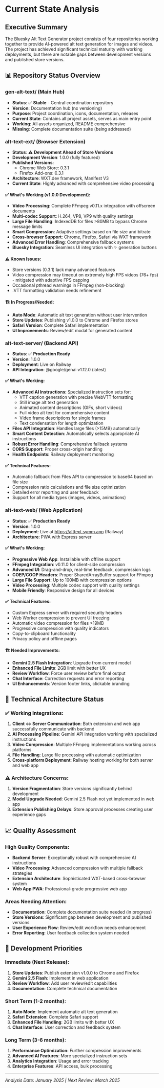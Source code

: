 # Current State Analysis

## Executive Summary

The Bluesky Alt Text Generator project consists of four repositories working together to provide AI-powered alt text generation for images and videos. The project has achieved significant technical maturity with working deployments, but there are notable gaps between development versions and published store versions.

## 📊 Repository Status Overview

### gen-alt-text/ (Main Hub)
- **Status**: ✅ **Stable** - Central coordination repository
- **Version**: Documentation hub (no versioning)
- **Purpose**: Project coordination, icons, documentation, releases
- **Current State**: Contains all project assets, serves as main entry point
- **Working**: All assets organized, README comprehensive
- **Missing**: Complete documentation suite (being addressed)

### alt-text-ext/ (Browser Extension) 
- **Status**: ⚠️ **Development Ahead of Store Versions**
- **Development Version**: 1.0.0 (fully featured)
- **Published Versions**: 
  - Chrome Web Store: 0.3.1 
  - Firefox Add-ons: 0.3.1
- **Architecture**: WXT.dev framework, Manifest V3
- **Current State**: Highly advanced with comprehensive video processing

#### ✅ What's Working (v1.0.0 Development):
- **Video Processing**: Complete FFmpeg v0.11.x integration with offscreen documents
- **Multi-codec Support**: H.264, VP8, VP9 with quality settings
- **Large File Handling**: IndexedDB for files >80MB to bypass Chrome message limits
- **Smart Compression**: Adaptive settings based on file size and bitrate
- **Cross-browser Support**: Chrome, Firefox, Safari via WXT framework
- **Advanced Error Handling**: Comprehensive fallback systems
- **Bluesky Integration**: Seamless UI integration with ✨ generation buttons

#### ⚠️ Known Issues:
- Store versions (0.3.1) lack many advanced features
- Video compression may timeout on extremely high FPS videos (76+ fps) - mitigated with adaptive FPS capping
- Occasional pthread warnings in FFmpeg (non-blocking)
- .VTT formatting validation needs refinement

#### 🏗️ In Progress/Needed:
- **Auto Mode**: Automatic alt text generation without user intervention
- **Store Updates**: Publishing v1.0.0 to Chrome and Firefox stores
- **Safari Version**: Complete Safari implementation
- **UI Improvements**: Review/edit modal for generated content

### alt-text-server/ (Backend API)
- **Status**: ✅ **Production Ready**
- **Version**: 1.0.0
- **Deployment**: Live on Railway
- **API Integration**: @google/genai v1.12.0 (latest)

#### ✅ What's Working:
- **Advanced AI Instructions**: Specialized instruction sets for:
  - VTT caption generation with precise WebVTT formatting
  - Still image alt text generation
  - Animated content descriptions (GIFs, short videos)
  - Full video alt text for comprehensive content
  - Video frame descriptions for single frames
  - Text condensation for length optimization
- **Files API Integration**: Handles large files (>15MB) automatically
- **Smart Content Detection**: Automatically selects appropriate AI instructions
- **Robust Error Handling**: Comprehensive fallback systems
- **CORS Support**: Proper cross-origin handling
- **Health Endpoints**: Railway deployment monitoring

#### ✅ Technical Features:
- Automatic fallback from Files API to compression to base64 based on file size
- Compression ratio calculations and file size optimization
- Detailed error reporting and user feedback
- Support for all media types (images, videos, animations)

### alt-text-web/ (Web Application)
- **Status**: ✅ **Production Ready** 
- **Version**: 1.0.0
- **Deployment**: Live at https://alttext.symm.app (Railway)
- **Architecture**: PWA with Express server

#### ✅ What's Working:
- **Progressive Web App**: Installable with offline support
- **FFmpeg Integration**: v0.11.0 for client-side compression
- **Advanced UI**: Drag-and-drop, real-time feedback, compression logs
- **COEP/COOP Headers**: Proper SharedArrayBuffer support for FFmpeg
- **Large File Support**: Up to 100MB with compression options
- **Video Processing**: Multiple codec support with quality settings
- **Mobile Friendly**: Responsive design for all devices

#### ✅ Technical Features:
- Custom Express server with required security headers
- Web Worker compression to prevent UI freezing
- Automatic video compression for files >19MB
- Progressive compression with quality indicators
- Copy-to-clipboard functionality
- Privacy policy and offline pages

#### 🏗️ Needed Improvements:
- **Gemini 2.5 Flash Integration**: Upgrade from current model
- **Enhanced File Limits**: 2GB limit with better UX
- **Review Workflow**: Force user review before final output
- **Chat Interface**: Correction requests and error reporting
- **UI Enhancements**: Version footer links, clickable branding

## 🔧 Technical Architecture Status

### ✅ Working Integrations:
1. **Client ↔ Server Communication**: Both extension and web app successfully communicate with backend
2. **AI Processing Pipeline**: Gemini API integration working with specialized instructions
3. **Video Compression**: Multiple FFmpeg implementations working across platforms
4. **File Handling**: Large file processing with automatic optimization
5. **Cross-platform Deployment**: Railway hosting working for both server and web app

### ⚠️ Architecture Concerns:
1. **Version Fragmentation**: Store versions significantly behind development
2. **Model Upgrade Needed**: Gemini 2.5 Flash not yet implemented in web app
3. **Extension Publishing Delays**: Store approval processes creating user experience gaps

## 📈 Quality Assessment

### High Quality Components:
- **Backend Server**: Exceptionally robust with comprehensive AI instructions
- **Video Processing**: Advanced compression with multiple fallback strategies
- **Extension Architecture**: Sophisticated WXT-based cross-browser system
- **Web App PWA**: Professional-grade progressive web app

### Areas Needing Attention:
- **Documentation**: Complete documentation suite needed (in progress)
- **Store Versions**: Significant gap between development and published versions
- **User Experience Flow**: Review/edit workflow needs enhancement
- **Error Reporting**: User feedback collection system needed

## 🎯 Development Priorities

### Immediate (Next Release):
1. **Store Updates**: Publish extension v1.0.0 to Chrome and Firefox
2. **Gemini 2.5 Flash**: Implement in web application
3. **Review Workflow**: Add user review/edit capabilities
4. **Documentation**: Complete technical documentation

### Short Term (1-2 months):
1. **Auto Mode**: Implement automatic alt text generation
2. **Safari Extension**: Complete Safari support
3. **Enhanced File Handling**: 2GB limits with better UX
4. **Chat Interface**: User correction and feedback system

### Long Term (3-6 months):
1. **Performance Optimization**: Further compression improvements
2. **Advanced AI Features**: More specialized instruction sets
3. **Analytics Integration**: Usage and error tracking
4. **Enterprise Features**: API access, bulk processing

---

*Analysis Date: January 2025 | Next Review: March 2025*